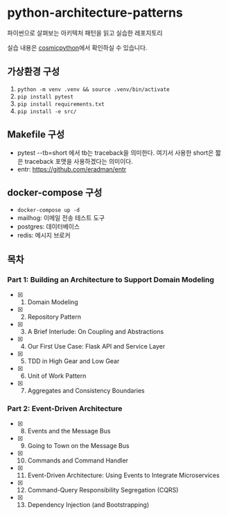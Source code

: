 # python-architecture-patterns

파이썬으로 살펴보는 아키텍처 패턴을 읽고 실습한 레포지토리

실습 내용은 [cosmicpython](https://www.cosmicpython.com/)에서 확인하실 수 있습니다.

## 가상환경 구성

1. `python -m venv .venv && source .venv/bin/activate`
2. `pip install pytest`
3. `pip install requirements.txt`
4. `pip install -e src/`

## Makefile 구성

- pytest --tb=short 에서 tb는 traceback을 의미한다. 여기서 사용한 short은 짧은 traceback 포맷을 사용하겠다는 의미이다.
- entr: https://github.com/eradman/entr

## docker-compose 구성

- `docker-compose up -d`
- mailhog: 이메일 전송 테스트 도구
- postgres: 데이터베이스
- redis: 메시지 브로커

## 목차

### Part 1: Building an Architecture to Support Domain Modeling

- [x] 1. Domain Modeling
- [x] 2. Repository Pattern
- [x] 3. A Brief Interlude: On Coupling and Abstractions
- [x] 4. Our First Use Case: Flask API and Service Layer
- [x] 5. TDD in High Gear and Low Gear
- [x] 6. Unit of Work Pattern
- [x] 7. Aggregates and Consistency Boundaries

### Part 2: Event-Driven Architecture

- [x] 8. Events and the Message Bus
- [x] 9. Going to Town on the Message Bus
- [x] 10. Commands and Command Handler
- [x] 11. Event-Driven Architecture: Using Events to Integrate Microservices
- [x] 12. Command-Query Responsibility Segregation (CQRS)
- [x] 13. Dependency Injection (and Bootstrapping)
